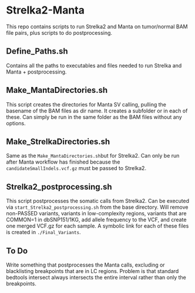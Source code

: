 # Strelka2-Manta
This repo contains scripts to run Strelka2 and Manta on tumor/normal BAM file pairs,
plus scripts to do postprocessing.

## Define_Paths.sh
Contains all the paths to executables and files needed to run Strelka and Manta + postprocessing.

## Make_MantaDirectories.sh
This script creates the directories for Manta SV calling, pulling the basename of the BAM files as dir name.
It creates a subfolder <Somatic> or <Germline> in each of these. 
Can simply be run in the same folder as the BAM files without any options.
  
## Make_StrelkaDirectories.sh  
Same as the ```Make_MantaDirectories.sh```but for Strelka2. Can only be run after Manta workflow has 
finished because the ```candidateSmallIndels.vcf.gz``` must be passed to Strelka2.

## Strelka2_postprocessing.sh
This script postprocesses the somatic calls from Strelka2.
Can be executed via ```start_Strelka2_postprocessing.sh``` from the base directory.
Will remove non-PASSED variants, variants in low-complexity regions,
variants that are COMMON=1 in dbSNP151/1KG, add allele frequency to the VCF,
and create one merged VCF.gz for each sample.
A symbolic link for each of these files is created in ```./Final_Variants```.

## To Do
Write something that postprocesses the Manta calls, excluding or blacklisting breakpoints that are
in LC regions. Problem is that standard bedtools intersect always intersects the entire interval rather than only the breakpoints.


